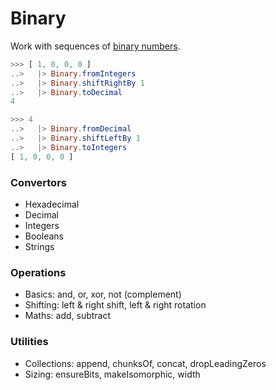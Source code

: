 # Binary

Work with sequences of [binary numbers](https://en.wikipedia.org/wiki/Binary_number).

```elm
>>> [ 1, 0, 0, 0 ]
..>   |> Binary.fromIntegers
..>   |> Binary.shiftRightBy 1
..>   |> Binary.toDecimal
4

>>> 4
..>   |> Binary.fromDecimal
..>   |> Binary.shiftLeftBy 1
..>   |> Binary.toIntegers
[ 1, 0, 0, 0 ]
```


### Convertors

- Hexadecimal
- Decimal
- Integers
- Booleans
- Strings


### Operations

- Basics: and, or, xor, not (complement)
- Shifting: left & right shift, left & right rotation
- Maths: add, subtract


### Utilities

- Collections: append, chunksOf, concat, dropLeadingZeros
- Sizing: ensureBits, makeIsomorphic, width
